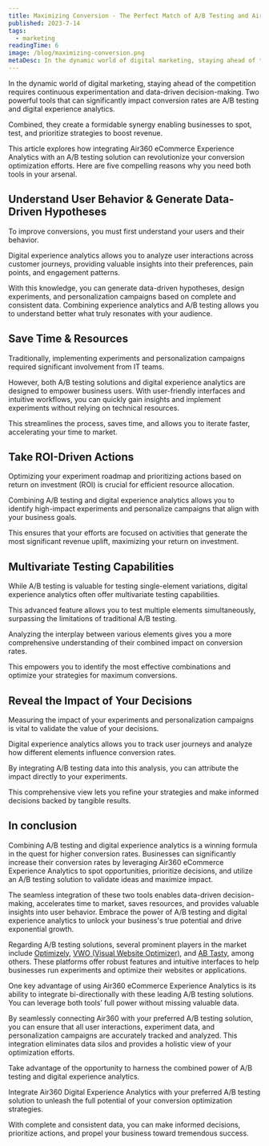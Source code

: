 ```yaml
---
title: Maximizing Conversion - The Perfect Match of A/B Testing and Air360
published: 2023-7-14
tags: 
  - marketing
readingTime: 6
image: /blog/maximizing-conversion.png
metaDesc: In the dynamic world of digital marketing, staying ahead of the competition requires continuous experimentation and data-driven decision-making. Two powerful tools that can significantly impact conversion rates are A/B testing and digital experience analytics. 
---
```


In the dynamic world of digital marketing, staying ahead of the competition requires continuous experimentation and data-driven decision-making. Two powerful tools that can significantly impact conversion rates are A/B testing and digital experience analytics. 

Combined, they create a formidable synergy enabling businesses to spot, test, and prioritize strategies to boost revenue. 

This article explores how integrating Air360 eCommerce Experience Analytics with an A/B testing solution can revolutionize your conversion optimization efforts. Here are five compelling reasons why you need both tools in your arsenal.

##  Understand User Behavior & Generate Data-Driven Hypotheses
To improve conversions, you must first understand your users and their behavior. 

Digital experience analytics allows you to analyze user interactions across customer journeys, providing valuable insights into their preferences, pain points, and engagement patterns. 

With this knowledge, you can generate data-driven hypotheses, design experiments, and personalization campaigns based on complete and consistent data. Combining experience analytics and A/B testing allows you to understand better what truly resonates with your audience.

## Save Time & Resources
Traditionally, implementing experiments and personalization campaigns required significant involvement from IT teams.

However, both A/B testing solutions and digital experience analytics are designed to empower business users. With user-friendly interfaces and intuitive workflows, you can quickly gain insights and implement experiments without relying on technical resources. 

This streamlines the process, saves time, and allows you to iterate faster, accelerating your time to market.

## Take ROI-Driven Actions
Optimizing your experiment roadmap and prioritizing actions based on return on investment (ROI) is crucial for efficient resource allocation. 

Combining A/B testing and digital experience analytics allows you to identify high-impact experiments and personalize campaigns that align with your business goals. 

This ensures that your efforts are focused on activities that generate the most significant revenue uplift, maximizing your return on investment.

## Multivariate Testing Capabilities
While A/B testing is valuable for testing single-element variations, digital experience analytics often offer multivariate testing capabilities. 

This advanced feature allows you to test multiple elements simultaneously, surpassing the limitations of traditional A/B testing. 

Analyzing the interplay between various elements gives you a more comprehensive understanding of their combined impact on conversion rates. 

This empowers you to identify the most effective combinations and optimize your strategies for maximum conversions.

## Reveal the Impact of Your Decisions
Measuring the impact of your experiments and personalization campaigns is vital to validate the value of your decisions. 

Digital experience analytics allows you to track user journeys and analyze how different elements influence conversion rates. 

By integrating A/B testing data into this analysis, you can attribute the impact directly to your experiments. 

This comprehensive view lets you refine your strategies and make informed decisions backed by tangible results.

## In conclusion
 Combining A/B testing and digital experience analytics is a winning formula in the quest for higher conversion rates. Businesses can significantly increase their conversion rates by leveraging Air360 eCommerce Experience Analytics to spot opportunities, prioritize decisions, and utilize an A/B testing solution to validate ideas and maximize impact. 

The seamless integration of these two tools enables data-driven decision-making, accelerates time to market, saves resources, and provides valuable insights into user behavior. Embrace the power of A/B testing and digital experience analytics to unlock your business's true potential and drive exponential growth.

Regarding A/B testing solutions, several prominent players in the market include [Optimizely](https://www.optimizely.com/), [VWO (Visual Website Optimizer)](https://vwo.com/es/), and [AB Tasty](https://www.abtasty.com/), among others. These platforms offer robust features and intuitive interfaces to help businesses run experiments and optimize their websites or applications.

One key advantage of using Air360 eCommerce Experience Analytics is its ability to integrate bi-directionally with these leading A/B testing solutions. You can leverage both tools’ full power without missing valuable data. 

By seamlessly connecting Air360 with your preferred A/B testing solution, you can ensure that all user interactions, experiment data, and personalization campaigns are accurately tracked and analyzed. This integration eliminates data silos and provides a holistic view of your optimization efforts.

Take advantage of the opportunity to harness the combined power of A/B testing and digital experience analytics. 

Integrate Air360 Digital Experience Analytics with your preferred A/B testing solution to unleash the full potential of your conversion optimization strategies. 

With complete and consistent data, you can make informed decisions, prioritize actions, and propel your business toward tremendous success.


